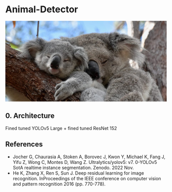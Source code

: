 # Animal-Detector

![alt text](https://github.com/ANZCalvinAI/Animal-Detector/blob/main/Koalas.jpg?raw=true)

## 0. Architecture
Fined tuned YOLOv5 Large + fined tuned ResNet 152

## References
- Jocher G, Chaurasia A, Stoken A, Borovec J, Kwon Y, Michael K, Fang J, Yifu Z, Wong C, Montes D, Wang Z. Ultralytics/yolov5: v7. 0-YOLOv5 SotA realtime instance segmentation. Zenodo. 2022 Nov.
- He K, Zhang X, Ren S, Sun J. Deep residual learning for image recognition. InProceedings of the IEEE conference on computer vision and pattern recognition 2016 (pp. 770-778).
